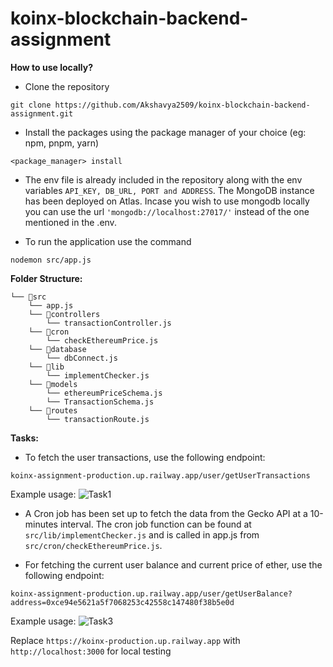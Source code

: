 # koinx-blockchain-backend-assignment

**How to use locally?**

- Clone the repository

```
git clone https://github.com/Akshavya2509/koinx-blockchain-backend-assignment.git
```

- Install the packages using the package manager of your choice (eg: npm, pnpm, yarn)

```
<package_manager> install
```

- The env file is already included in the repository along with the env variables `API_KEY, DB_URL, PORT and ADDRESS`. The MongoDB instance has been deployed on Atlas. Incase you wish to use mongodb locally you can use the url `'mongodb://localhost:27017/'` instead of the one mentioned in the .env.

- To run the application use the command

```
nodemon src/app.js
```

**Folder Structure:**

```
└── 📁src
    └── app.js
    └── 📁controllers
        └── transactionController.js
    └── 📁cron
        └── checkEthereumPrice.js
    └── 📁database
        └── dbConnect.js
    └── 📁lib
        └── implementChecker.js
    └── 📁models
        └── ethereumPriceSchema.js
        └── TransactionSchema.js
    └── 📁routes
        └── transactionRoute.js
```

**Tasks:**

- To fetch the user transactions, use the following endpoint:

```
koinx-assignment-production.up.railway.app/user/getUserTransactions
```

Example usage:
![Task1](https://drive.google.com/file/d/1OWLbaHJKY9R0Z3DXNVk813cLjyjAqBYh/view?usp=drive_link)

- A Cron job has been set up to fetch the data from the Gecko API at a 10-minutes interval. The cron job function can be found at `src/lib/implementChecker.js` and is called in app.js from `src/cron/checkEthereumPrice.js`.

- For fetching the current user balance and current price of ether, use the following endpoint:

```
koinx-assignment-production.up.railway.app/user/getUserBalance?address=0xce94e5621a5f7068253c42558c147480f38b5e0d
```

Example usage:
![Task3](https://drive.google.com/file/d/1Lau3rEkz5aSWwcCCST0zEYGqlG84y67I/view?usp=drive_link)

Replace `https://koinx-production.up.railway.app` with `http://localhost:3000` for local testing

